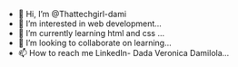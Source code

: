 - 👋 Hi, I’m @Thattechgirl-dami
- 👀 I’m interested in  web development...
- 🌱 I’m currently learning html and css ...
- 💞️ I’m looking to collaborate on  learning...
- 📫 How to reach me LinkedIn- Dada Veronica Damilola...

<!---
Thattechgirl-dami/Thattechgirl-dami is a ✨ special ✨ repository because its `README.md` (this file) appears on your GitHub profile.
You can click the Preview link to take a look at your changes.
--->

